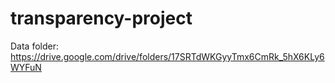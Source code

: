 # transparency-project

Data folder: https://drive.google.com/drive/folders/17SRTdWKGyyTmx6CmRk_5hX6KLy6WYFuN
